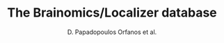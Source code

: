 ---
author: D. Papadopoulos Orfanos et al.
title: The Brainomics/Localizer database
journal: NeuroImage
year: 2017
type: article
doi: 10.1016/j.neuroimage.2015.09.052
team: yes
---